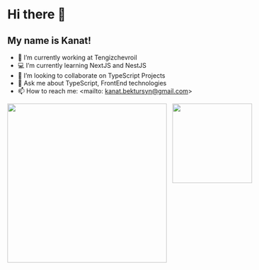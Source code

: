 # **Hi there 👋**
## **My name is Kanat!**

- 👔  I’m currently working at Tengizchevroil
- 💻  I’m currently learning NextJS and NestJS
- 🤝  I’m looking to collaborate on TypeScript Projects
- 💬  Ask me about TypeScript, FrontEnd technologies
- 📫  How to reach me: <mailto: kanat.bektursyn@gmail.com>

<div style="display: grid;
  grid-template-columns: repeat(8, 1fr);
  grid-gap: 10px;
  grid-auto-rows: 100px;
  grid-template-areas:
    "a a a a b b b b"
    "a a a a b b b b"
    "c c c c d d d d"
    "c c c c d d d d";">
<a href="https://github.com/kanatBektursyn">
  <img align="left" height="360px" style="grid-area: a;" src="https://github-readme-stats.vercel.app/api/top-langs?username=kanatBektursyn&count_private=true&bg_color=1a1c20&title_color=ffffff&text_color=cccccc&hide_border=true&show_icons=true&border_radius=10px" />
</a>
  
<a href="https://github.com/kanatBektursyn">
  <img align="center" height="180px"  style="grid-area: d;" src="https://github-readme-stats.vercel.app/api?username=kanatBektursyn&count_private=true&bg_color=1a1c20&title_color=ffffff&text_color=cccccc&hide_border=true&show_icons=true&border_radius=10px" />
</a>
</div>
